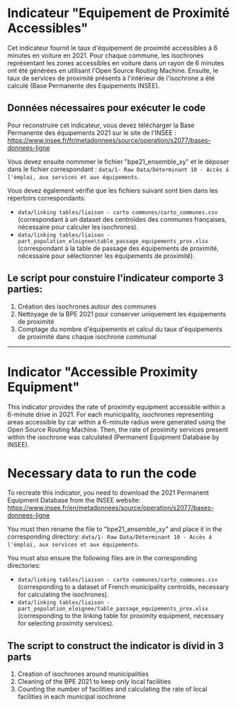 # Indicateur "Equipement de Proximité Accessibles"

Cet indicateur fournit le taux d'équipement de proximité accessibles à 6 minutes en voiture en 2021. Pour chaque commune, les isochrones représentant les zones accessibles en voiture dans un rayon de 6 minutes ont été générées en utilisant l'Open Source Routing Machine. Ensuite, le taux de services de proximité présents à l'intérieur de l'isochrone a été calculé (Base Permanente des Equipements INSEE).

## Données nécessaires pour exécuter le code
Pour reconstruire cet indicateur, vous devez télécharger la Base Permanente des équipements 2021 sur le site de l'INSEE : 
https://www.insee.fr/fr/metadonnees/source/operation/s2077/bases-donnees-ligne 

Vous devez ensuite nommmer le fichier "bpe21_ensemble_xy" et le déposer dans le fichier correspondant : `data/1- Raw Data/Déterminant 10 - Accès á l'èmploi, aux services et aux équipements`.

Vous devez également vérifié que les fichiers suivant sont bien dans les répertoirs correspondants: 
- `data/linking tables/liaison - carto communes/carto_communes.csv` (correspondant à un dataset des centroïdes des communes françaises, nécessaire pour calculer les isochrones).
- `data/linking tables/liaison - part_population_eloignee\table_passage_equipements_prox.xlsx` (correspondant à la table de passage des équipements de proximité, nécessaire pour sélectionner les équipements de proximité).


## Le script pour constuire l'indicateur comporte 3 parties:
1) Création des isochrones autour des communes
2) Nettoyage de la BPE 2021 pour conserver uniquement les équipements de proximité
3) Comptage du nombre d'équipements et calcul du taux d'équipements de proximité dans chaque isochrone communal


___


# Indicator "Accessible Proximity Equipment"
This indicator provides the rate of proximity equipment accessible within a 6-minute drive in 2021. For each municipality, isochrones representing areas accessible by car within a 6-minute radius were generated using the Open Source Routing Machine. Then, the rate of proximity services present within the isochrone was calculated (Permanent Equipment Database by INSEE).

# Necessary data to run the code
To recreate this indicator, you need to download the 2021 Permanent Equipment Database from the INSEE website:
https://www.insee.fr/en/metadonnees/source/operation/s2077/bases-donnees-ligne

You must then rename the file to "bpe21_ensemble_xy" and place it in the corresponding directory: `data/1- Raw Data/Déterminant 10 - Accès á l'èmploi, aux services et aux équipements`.

You must also ensure the following files are in the corresponding directories:
- `data/linking tables/liaison - carto communes/carto_communes.csv` (corresponding to a dataset of French municipality centroids, necessary for calculating the isochrones).
- `data/linking tables/liaison - part_population_eloignee/table_passage_equipements_prox.xlsx` (corresponding to the linking table for proximity equipment, necessary for selecting proximity services).

## The script to construct the indicator is divid in 3 parts
1) Creation of isochrones around municipalities
2) Cleaning of the BPE 2021 to keep only local facilities
3) Counting the number of facilities and calculating the rate of local facilities in each municipal isochrone

